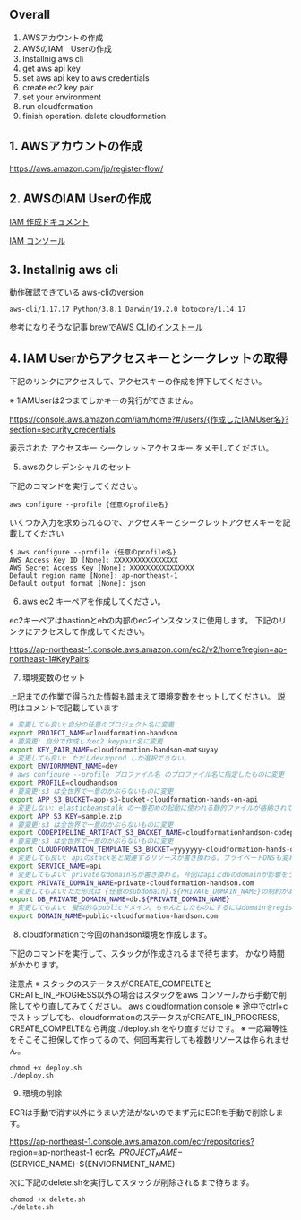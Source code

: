 ## Overall

1. AWSアカウントの作成
2. AWSのIAM　Userの作成
3. Installnig aws cli
4. get aws api key
5. set aws api key to aws credentials
6. create ec2 key pair
7. set your environment
8. run cloudformation
9. finish operation. delete cloudformation



## 1. AWSアカウントの作成
https://aws.amazon.com/jp/register-flow/

## 2. AWSのIAM Userの作成

[IAM 作成ドキュメント](https://docs.aws.amazon.com/ja_jp/IAM/latest/UserGuide/id_users_create.html#id_users_create_api)

[IAM コンソール](https://console.aws.amazon.com/iam/home?#/users)

## 3. Installnig aws cli

動作確認できている aws-cliのversion

```
aws-cli/1.17.17 Python/3.8.1 Darwin/19.2.0 botocore/1.14.17
```

参考になりそうな記事
[brewでAWS CLIのインストール](https://qiita.com/okhrn/items/8da6b217d3b1fce63371)

## 4. IAM Userからアクセスキーとシークレットの取得

下記のリンクにアクセスして、アクセスキーの作成を押下してください。

※ 1IAMUserは2つまでしかキーの発行ができません。

https://console.aws.amazon.com/iam/home?#/users/{作成したIAMUser名}?section=security_credentials

表示された
アクセスキー
シークレットアクセスキー
をメモしてください。


5.  awsのクレデンシャルのセット

下記のコマンドを実行してください。

```
aws configure --profile {任意のprofile名}
```

いくつか入力を求められるので、アクセスキーとシークレットアクセスキーを記載してください


```
$ aws configure --profile {任意のprofile名}
AWS Access Key ID [None]: XXXXXXXXXXXXXXXX
AWS Secret Access Key [None]: XXXXXXXXXXXXXXXX
Default region name [None]: ap-northeast-1
Default output format [None]: json
```

6. aws ec2 キーペアを作成してください。

ec2キーペアはbastionとebの内部のec2インスタンスに使用します。
下記のリンクにアクセスして作成してください。

https://ap-northeast-1.console.aws.amazon.com/ec2/v2/home?region=ap-northeast-1#KeyPairs:


7. 環境変数のセット

上記までの作業で得られた情報も踏まえて環境変数をセットしてください。
説明はコメントで記載しています

```shellscript:env.sh
# 変更しても良い:自分の任意のプロジェクト名に変更
export PROJECT_NAME=cloudformation-handson
# 要変更: 自分で作成したec2 keypair名に変更
export KEY_PAIR_NAME=cloudformation-handson-matsuyay
# 変更しても良い: ただしdevかprod しか選択できない。
export ENVIORNMENT_NAME=dev
# aws configure --profile プロファイル名 のプロファイル名に指定したものに変更
export PROFILE=cloudhandson
# 要変更:s3 は全世界で一意のかぶらないものに変更
export APP_S3_BUCKET=app-s3-bucket-cloudformation-hands-on-api
# 変更しない: elasticbeanstalk の一番初めの起動に使われる静的ファイルが格納されてる。
export APP_S3_KEY=sample.zip
# 要変更:s3 は全世界で一意のかぶらないものに変更
export CODEPIPELINE_ARTIFACT_S3_BACKET_NAME=cloudformationhandson-codepipeline
# 要変更:s3 は全世界で一意のかぶらないものに変更
export CLOUDFORMATION_TEMPLATE_S3_BUCKET=yyyyyyy-cloudformation-hands-on-resource
# 変更しても良い: apiのstack名と関連するリソースが書き換わる。プライベートDNSも変わる。
export SERVICE_NAME=api
# 変更してもよい: privateなdomain名が書き換わる。今回はapiとdbのdomainが影響をうける
export PRIVATE_DOMAIN_NAME=private-cloudformation-handson.com
# 変更してもよい:ただ形式は {任意のsubdomain}.${PRIVATE_DOMAIN_NAME}の制約がある。
export DB_PRIVATE_DOMAIN_NAME=db.${PRIVATE_DOMAIN_NAME}
# 変更してもよい: 擬似的なpublicドメイン。ちゃんとしたものにするにはdomainをregistryから購入してawsのname serverを参照。
export DOMAIN_NAME=public-cloudformation-handson.com
```


8. cloudformationで今回のhandson環境を作成します。

下記のコマンドを実行して、スタックが作成されるまで待ちます。
かなり時間がかかります。

注意点
※ スタックのステータスがCREATE_COMPELTEとCREATE_IN_PROGRESS以外の場合はスタックをaws コンソールから手動で削除してやり直してみてください。
[aws cloudformation console](https://ap-northeast-1.console.aws.amazon.com/cloudformation/home?region=ap-northeast-1#/stacks?filteringText=&filteringStatus=active&viewNested=true&hideStacks=false
)
※ 途中でctrl+c でストップしても、cloudformationのステータスがCREATE_IN_PROGRESS, CREATE_COMPELTEなら再度 ./deploy.sh をやり直すだけです。
※ 一応冪等性をそこそこ担保して作ってるので、何回再実行しても複数リソースは作られません。

```
chmod +x deploy.sh
./deploy.sh
```


9. 環境の削除

ECRは手動で消す以外にうまい方法がないのでまず元にECRを手動で削除します。

https://ap-northeast-1.console.aws.amazon.com/ecr/repositories?region=ap-northeast-1
ecr名: ${PROJECT_NAME}-${SERVICE_NAME}-${ENVIORNMENT_NAME}

次に下記のdelete.shを実行してスタックが削除されるまで待ちます。

```
chomod +x delete.sh
./delete.sh
```
